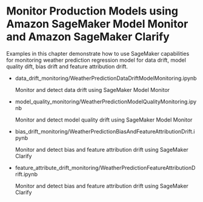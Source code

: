 # Monitor Production Models using Amazon SageMaker Model Monitor and Amazon SageMaker Clarify

Examples in this chapter demonstrate how to use SageMaker capabilities for monitoring weather prediction regression model for data drift, model quality dift, bias drift and feature attribution drift.

* data_drift_monitoring/WeatherPredictionDataDriftModelMonitoring.ipynb
 
  Monitor and detect data drift using SageMaker Model Monitor
  
* model_quality_monitoring/WeatherPredictionModelQualityMonitoring.ipynb

  Monitor and detect model quality drift using SageMaker Model Monitor 
  
* bias_drift_monitoring/WeatherPredictionBiasAndFeatureAttributionDrift.ipynb

  Monitor and detect bias and feature attribution drift using SageMaker Clarify 
  
* feature_attribute_drift_monitoring/WeatherPredictionFeatureAttributionDrift.ipynb

  Monitor and detect bias and feature attribution drift using SageMaker Clarify 
